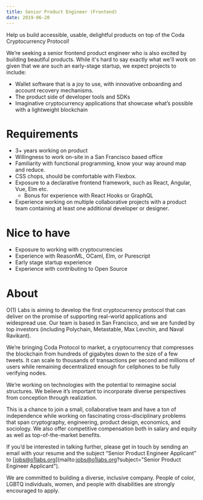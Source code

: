 ```yaml
---
title: Senior Product Engineer (Frontend)
date: 2019-06-20
---
```


Help us build accessible, usable, delightful products on top of the Coda Cryptocurrency Protocol!

We’re seeking a senior frontend product engineer who is also excited by building beautiful products. While it's hard to say exactly what we'll work on given that we are such an early-stage startup, we expect projects to include:

- Wallet software that is a joy to use, with innovative onboarding and account recovery mechanisms.
- The product side of developer tools and SDKs
- Imaginative cryptocurrency applications that showcase what’s possible with a lightweight blockchain

# Requirements

- 3+ years working on product
- Willingness to work on-site in a San Francisco based office
- Familiarity with functional programming, know your way around map and reduce.
- CSS chops, should be comfortable with Flexbox.
- Exposure to a declarative frontend framework, such as React, Angular, Vue, Elm etc.
    - Bonus for experience with React Hooks or GraphQL
- Experience working on multiple collaborative projects with a product team containing at least one additional developer or designer.

# Nice to have

- Exposure to working with cryptocurrencies
- Experience with ReasonML, OCaml, Elm, or Purescript
- Early stage startup experience
- Experience with contributing to Open Source

# About

O(1) Labs is aiming to develop the first cryptocurrency protocol that can deliver on the promise of supporting real-world applications and widespread use. Our team is based in San Francisco, and we are funded by top investors (including Polychain, Metastable, Max Levchin, and Naval Ravikant).

We’re bringing Coda Protocol to market, a cryptocurrency that compresses the blockchain from hundreds of gigabytes down to the size of a few tweets. It can scale to thousands of transactions per second and millions of users while remaining decentralized enough for cellphones to be fully verifying nodes.

We’re working on technologies with the potential to reimagine social structures. We believe it’s important to incorporate diverse perspectives from conception through realization.

This is a chance to join a small, collaborative team and have a ton of independence while working on fascinating cross-disciplinary problems that span cryptography, engineering, product design, economics, and sociology. We also offer competitive compensation both in salary and equity as well as top-of-the-market benefits.

If you’d be interested in talking further, please get in touch by sending an email with your resume and the subject “Senior Product Engineer Applicant” to [jobs@o1labs.org](mailto:jobs@o1labs.org?subject="Senior Product Engineer Applicant").

We are committed to building a diverse, inclusive company. People of color, LGBTQ individuals, women, and people with disabilities are strongly encouraged to apply.


